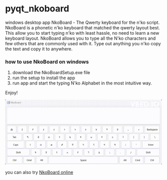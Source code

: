 # pyqt_nkoboard
windows desktop app NkoBoard - The Qwerty keyboard for the n'ko script.
NkoBoard is a phonetic n'ko keyboard that matched the qwerty layout best. This allow you to start typing n'ko with least hassle, 
no need to learn a new keyboard layout. NkoBoard allows you to type all the N'ko characters and few others that are commonly used with it.
Type out anything you n'ko copy the text and copy it to anywhere.
### how to use NkoBoard on windows
1. download the NkoBoardSetup.exe file
2. run the setup to install the app
3. run app and start the typing N'ko Alphabet in the most intuitive way.

Enjoy!

![NkoBoard App Preview](nkoboard_preview.gif)

you can also try [NkoBoard online](https://nkolearner.com/typing/nkoboard-online)
